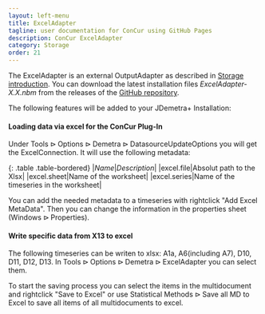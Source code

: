 ```yaml
---
layout: left-menu
title: ExcelAdapter
tagline: user documentation for ConCur using GitHub Pages
description: ConCur ExcelAdapter
category: Storage
order: 21
---
```


The ExcelAdapter is an external OutputAdapter as described in [Storage introduction](storage). You can download the latest installation files *ExcelAdapter-X.X.nbm* from the releases of the [GitHub repository](https://github.com/bbkrd/ExcelAdapter/releases).

The following features will be added to your JDemetra+ Installation:

#### Loading data via excel for the ConCur Plug-In
Under $\text{Tools} \rhd \text{Options} \rhd \text{Demetra} \rhd \text{DatasourceUpdateOptions}$ you will get the ExcelConnection.
It will use the following metadata:

{: .table .table-bordered}
|*Name*|*Description*|
|excel.file|Absolut path to the Xlsx|
|excel.sheet|Name of the worksheet|
|excel.series|Name of the timeseries in the worksheet|

You can add the needed metadata to a timeseries with rightclick "Add Excel MetaData". Then you can change the information in the properties sheet ($\text{Windows} \rhd \text{Properties}$).


#### Write specific data from X13 to excel

The following timeseries can be writen to xlsx: A1a, A6(including A7), D10, D11, D12, D13. In $\text{Tools} \rhd \text{Options} \rhd \text{Demetra} \rhd \text{ExcelAdapter}$ you can select them.

To start the saving process you can select the items in the multidocument and rightclick "Save to Excel" or use $\text{Statistical Methods} \rhd \text{Save all MD to Excel}$ to save all items of all multidocuments to excel.